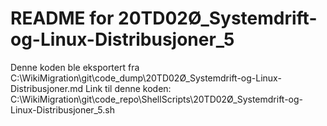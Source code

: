 # README for 20TD02Ø_Systemdrift-og-Linux-Distribusjoner_5
Denne koden ble eksportert fra C:\WikiMigration\git\code_dump\20TD02Ø_Systemdrift-og-Linux-Distribusjoner.md
Link til denne koden: C:\WikiMigration\git\code_repo\ShellScripts\20TD02Ø_Systemdrift-og-Linux-Distribusjoner_5.sh
